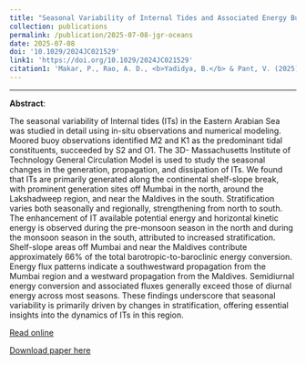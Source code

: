 ```yaml
---
title: "Seasonal Variability of Internal Tides and Associated Energy Budget Over the Eastern Arabian Sea: Observations and Modeling"
collection: publications
permalink: /publication/2025-07-08-jgr-oceans
date: 2025-07-08
doi: '10.1029/2024JC021529'
link1: 'https://doi.org/10.1029/2024JC021529'
citation1: 'Makar, P., Rao, A. D., <b>Yadidya, B.</b> & Pant, V. (2025). &quot;Seasonal Variability of Internal Tides and Associated Energy Budget Over the Eastern Arabian Sea: Observations and Modeling.&quot; <b><i>Journal of Geophysical Research: Oceans</i></b>, 130, e2024JC021529. https://doi.org/10.1029/2024JC021529'
---
```

<span class="__dimensions_badge_embed__" data-doi="10.1029/2024JC021529" data-legend="always" data-style="small_circle"></span><script async src="https://badge.dimensions.ai/badge.js" charset="utf-8"></script>

<script type='text/javascript' src='https://d1bxh8uas1mnw7.cloudfront.net/assets/embed.js'></script><div class='altmetric-embed' data-badge-type='donut' data-condensed='true' data-badge-details='right' data-doi='10.1029/2024JC021529'></div>


---

**Abstract**:

The seasonal variability of Internal tides (ITs) in the Eastern Arabian Sea was studied in detail using in-situ observations and numerical modeling. Moored buoy observations identified M2 and K1 as the predominant tidal constituents, succeeded by S2 and O1. The 3D- Massachusetts Institute of Technology General Circulation Model is used to study the seasonal changes in the generation, propagation, and dissipation of ITs. We found that ITs are primarily generated along the continental shelf-slope break, with prominent generation sites off Mumbai in the north, around the Lakshadweep region, and near the Maldives in the south. Stratification varies both seasonally and regionally, strengthening from north to south. The enhancement of IT available potential energy and horizontal kinetic energy is observed during the pre-monsoon season in the north and during the monsoon season in the south, attributed to increased stratification. Shelf-slope areas off Mumbai and near the Maldives contribute approximately 66% of the total barotropic-to-baroclinic energy conversion. Energy flux patterns indicate a southwestward propagation from the Mumbai region and a westward propagation from the Maldives. Semidiurnal energy conversion and associated fluxes generally exceed those of diurnal energy across most seasons. These findings underscore that seasonal variability is primarily driven by changes in stratification, offering essential insights into the dynamics of ITs in this region.

[Read online](https://doi.org/10.1029/2024JC021529)

[Download paper here](https://www.researchgate.net/journal/Journal-of-Geophysical-Research-Oceans-2169-9291/publication/393503338_Seasonal_Variability_of_Internal_Tides_and_Associated_Energy_Budget_Over_the_Eastern_Arabian_Sea_Observations_and_Modeling/links/686d4ee292697d42903dd4ff/Seasonal-Variability-of-Internal-Tides-and-Associated-Energy-Budget-Over-the-Eastern-Arabian-Sea-Observations-and-Modeling.pdf?origin=publicationDetail&_sg%5B0%5D=xxSkJPi7X0lEOuygFbWWy2TCnbswVYwAjdCXLwMmT0f79-N7nO8g95m0b-CCpSxs4GeAlyXQ2YkU8FKuSyuwGw.sLq5ztdbkvidrWmjzAxyy5wlccSf7CyXzQVaMtVL4KlcmCm1VmotZZETtTkjA-BVvNFk1tPuxHqvq4Hb-_d_Sg&_sg%5B1%5D=PCfcmWZTYnunYNALaj5CAKkDrRLLESpwtpFUKBk-sfn84xgk2YMlZckJ9krEM8VeklOt4CucZsQlEaxUhGU6MQcnuDJnQyQFQ4cFJrX-hKwU.sLq5ztdbkvidrWmjzAxyy5wlccSf7CyXzQVaMtVL4KlcmCm1VmotZZETtTkjA-BVvNFk1tPuxHqvq4Hb-_d_Sg&_iepl=&_rtd=eyJjb250ZW50SW50ZW50IjoibWFpbkl0ZW0ifQ%3D%3D&_tp=eyJjb250ZXh0Ijp7ImZpcnN0UGFnZSI6InB1YmxpY2F0aW9uIiwicGFnZSI6InB1YmxpY2F0aW9uIiwicG9zaXRpb24iOiJwYWdlSGVhZGVyIn19)


